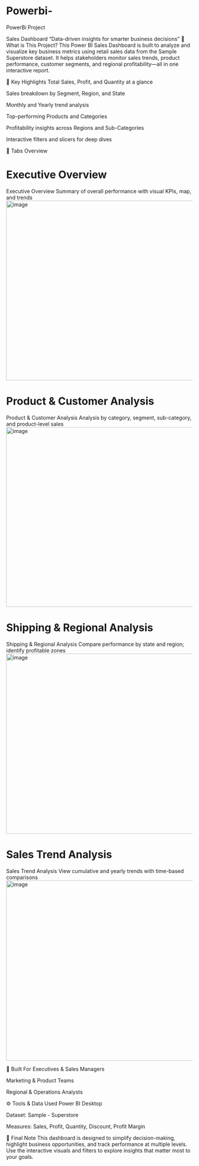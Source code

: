 # Powerbi-
PowerBi Project

Sales Dashboard
“Data-driven insights for smarter business decisions”
🔎 What is This Project?
This Power BI Sales Dashboard is built to analyze and visualize key business metrics using retail sales data from the Sample Superstore dataset. It helps stakeholders monitor sales trends, product performance, customer segments, and regional profitability—all in one interactive report.

📌 Key Highlights
Total Sales, Profit, and Quantity at a glance

Sales breakdown by Segment, Region, and State

Monthly and Yearly trend analysis

Top-performing Products and Categories

Profitability insights across Regions and Sub-Categories

Interactive filters and slicers for deep dives

📁 Tabs Overview
<h1>Executive Overview</h1>
Executive Overview Summary of overall performance with visual KPIs, map, and trends
<img width="869" height="485" alt="image" src="https://github.com/user-attachments/assets/defb8ae8-7940-40b0-9013-5f61a2c423ab" />

<h1>Product & Customer Analysis</h1>
Product & Customer Analysis Analysis by category, segment, sub-category, and product-level sales
<img width="873" height="485" alt="image" src="https://github.com/user-attachments/assets/828194e2-ecf5-4a44-a835-b4498a42a1b3" />

<h1>Shipping & Regional Analysis</h1>
Shipping & Regional Analysis Compare performance by state and region; identify profitable zones
<img width="868" height="486" alt="image" src="https://github.com/user-attachments/assets/1ce281cb-2dde-414d-823e-88f58796656e" />

<h1>Sales Trend Analysis</h1>
Sales Trend Analysis View cumulative and yearly trends with time-based comparisons
<img width="868" height="486" alt="image" src="https://github.com/user-attachments/assets/be16ef3c-407b-43e9-a1b2-713ff2ecc7ba" />


🧠 Built For
Executives & Sales Managers

Marketing & Product Teams

Regional & Operations Analysts

⚙ Tools & Data Used
Power BI Desktop

Dataset: Sample - Superstore


Measures: Sales, Profit, Quantity, Discount, Profit Margin

💬 Final Note
This dashboard is designed to simplify decision-making, highlight business opportunities, and track performance at multiple levels. Use the interactive visuals and filters to explore insights that matter most to your goals.
